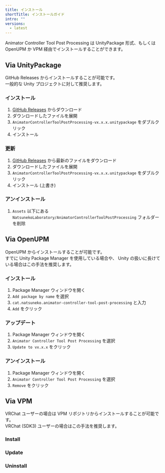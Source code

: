 ```yaml
---
title: インストール
shortTitle: インストールガイド
intro: ""
versions:
  - latest
---
```


Animator Controller Tool Post Processing は UnityPackage 形式、もしくは OpenUPM か VPM 経由でインストールすることができます。

## Via UnityPackage

GitHub Releases からインストールすることが可能です。  
一般的な Unity プロジェクトに対して推奨します。

### インストール

1.  [GitHub Releases](https://github.com/natsuneko-laboratory/animator-controller-tool-post-processing/releases) からダウンロード
2.  ダウンロードしたファイルを展開
3.  `AnimatorControllerToolPostProcessing-vx.x.x.unitypackage` をダブルクリック
4.  インストール

### 更新

1.  [GitHub Releases](https://github.com/natsuneko-laboratory/animator-controller-tool-post-processing/releases) から最新のファイルをダウンロード
2.  ダウンロードしたファイルを展開
3.  `AnimatorControllerToolPostProcessing-vx.x.x.unitypackage` をダブルクリック
4.  インストール (上書き)

### アンインストール

1.  `Assets` 以下にある `NatsunekoLaboratory/AnimatorControllerToolPostProcessing` フォルダーを削除

## Via OpenUPM

OpenUPM からインストールすることが可能です。  
すでに Unity Package Manager を使用している場合や、 Unity の扱いに長けている場合はこの手法を推奨します。

### インストール

1. Package Manager ウィンドウを開く
2. `Add package by name` を選択
3. `cat.natsuneko.animator-controller-tool-post-processing` と入力
4. `Add` をクリック

### アップデート

1. Package Manager ウィンドウを開く
2. `Animator Controller Tool Post Processing` を選択
3. `Update to vx.x.x` をクリック

### アンインストール

1. Package Manager ウィンドウを開く
2. `Animator Controller Tool Post Processing` を選択
3. `Remove` をクリック

## Via VPM

VRChat ユーザーの場合は VPM リポジトリからインストールすることが可能です。  
VRChat (SDK3) ユーザーの場合はこの手法を推奨します。

### Install

### Update

### Uninstall
